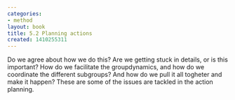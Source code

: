 ```yaml
---
categories:
- method
layout: book
title: 5.2 Planning actions
created: 1410255311
---
```

Do we agree about how we do this? Are we getting stuck in details, or is this important? How do we facilitate the groupdynamics, and how do we coordinate the different subgroups? And how do we pull it all togheter and make it happen? These are some of the issues are tackled in the action planning.
